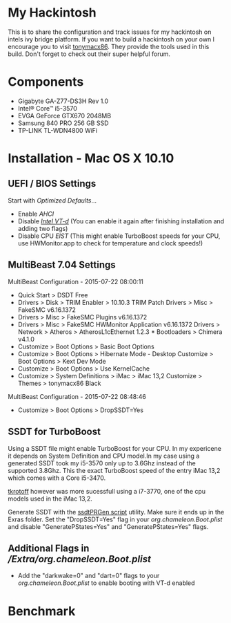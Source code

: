 # My Hackintosh

This is to share the configuration and track issues for my hackintosh on intels ivy bridge platform. If you want to build a hackintosh on your own I encourage you to visit [tonymacx86](http://tonymacx86.com). They provide the tools used in this build. Don't forget to check out their super helpful forum. 

# Components

* Gigabyte GA-Z77-DS3H Rev 1.0
* Intel® Core™ i5-3570
* EVGA GeForce GTX670 2048MB
* Samsung 840 PRO 256 GB SSD
* TP-LINK TL-WDN4800 WiFi

# Installation - Mac OS X 10.10

## UEFI / BIOS Settings

Start with _Optimized Defaults_...

* Enable _AHCI_
* Disable _[Intel VT-d](https://software.intel.com/en-us/blogs/2009/06/25/understanding-vt-d-intel-virtualization-technology-for-directed-io/)_ (You can enable it again after finishing installation and adding two flags)
* Disable CPU _EIST_ (This might enable TurboBoost speeds for your CPU, use HWMonitor.app to check for temperature and clock speeds!)

## MultiBeast 7.04 Settings

MultiBeast Configuration - 2015-07-22 08:00:11 

* Quick Start > DSDT Free
* Drivers > Disk > TRIM Enabler > 10.10.3 TRIM Patch Drivers > Misc > FakeSMC v6.16.1372
* Drivers > Misc > FakeSMC Plugins v6.16.1372
* Drivers > Misc > FakeSMC HWMonitor Application v6.16.1372 Drivers > Network > Atheros > AtherosL1cEthernet 1.2.3 * Bootloaders > Chimera v4.1.0
* Customize > Boot Options > Basic Boot Options
* Customize > Boot Options > Hibernate Mode - Desktop Customize > Boot Options > Kext Dev Mode
* Customize > Boot Options > Use KernelCache
* Customize > System Definitions > iMac > iMac 13,2 Customize > Themes > tonymacx86 Black

MultiBeast Configuration - 2015-07-22 08:48:46
* Customize > Boot Options > DropSSDT=Yes

## SSDT for TurboBoost
Using a SSDT file might enable TurboBoost for your CPU. In my expericene it depends on System Definition and CPU model.In my case using a generated SSDT took my i5-3570 only up to 3.6Ghz instead of the supported 3.8Ghz. This the exact TurboBoost speed of the entry iMac 13,2 which comes with a Core i5-3470.   

[tkrotoff](https://github.com/tkrotoff/Gigabyte-GA-Z77-DS3H-rev1.1-Hackintosh/issues/2) however was more sucessfull using a i7-3770, one of the cpu models used in the iMac 13,2. 

Generate SSDT with the [ssdtPRGen script](https://github.com/Piker-Alpha/ssdtPRGen.sh) utility. Make sure it ends up in the Exras folder. Set the "DropSSDT=Yes" flag in your *org.chameleon.Boot.plist* and disable "GeneratePStates=Yes" and "GeneratePStates=Yes" flags.

## Additional Flags in */Extra/org.chameleon.Boot.plist*
* Add the "darkwake=0" and "dart=0" flags to your *org.chameleon.Boot.plist* to enable booting with VT-d enabled

# Benchmark


